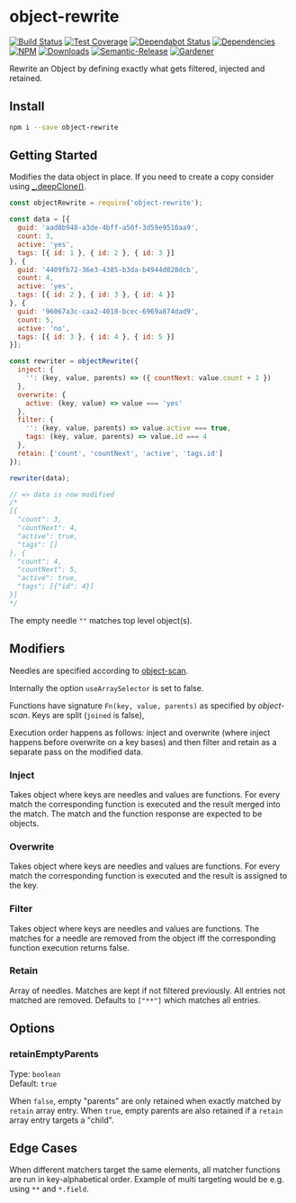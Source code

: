 # object-rewrite

[![Build Status](https://circleci.com/gh/blackflux/object-rewrite.png?style=shield)](https://circleci.com/gh/blackflux/object-rewrite)
[![Test Coverage](https://img.shields.io/coveralls/blackflux/object-rewrite/master.svg)](https://coveralls.io/github/blackflux/object-rewrite?branch=master)
[![Dependabot Status](https://api.dependabot.com/badges/status?host=github&repo=blackflux/object-rewrite)](https://dependabot.com)
[![Dependencies](https://david-dm.org/blackflux/object-rewrite/status.svg)](https://david-dm.org/blackflux/object-rewrite)
[![NPM](https://img.shields.io/npm/v/object-rewrite.svg)](https://www.npmjs.com/package/object-rewrite)
[![Downloads](https://img.shields.io/npm/dt/object-rewrite.svg)](https://www.npmjs.com/package/object-rewrite)
[![Semantic-Release](https://github.com/blackflux/js-gardener/blob/master/assets/icons/semver.svg)](https://github.com/semantic-release/semantic-release)
[![Gardener](https://github.com/blackflux/js-gardener/blob/master/assets/badge.svg)](https://github.com/blackflux/js-gardener)

Rewrite an Object by defining exactly what gets filtered, injected and retained.

## Install

```bash
npm i --save object-rewrite
```

## Getting Started

Modifies the data object in place. If you need to create a copy consider using [_.deepClone()](https://lodash.com/docs/#cloneDeep).

<!-- eslint-disable-next-line import/no-unresolved -->
```js
const objectRewrite = require('object-rewrite');

const data = [{
  guid: 'aad8b948-a3de-4bff-a50f-3d59e9510aa9',
  count: 3,
  active: 'yes',
  tags: [{ id: 1 }, { id: 2 }, { id: 3 }]
}, {
  guid: '4409fb72-36e3-4385-b3da-b4944d028dcb',
  count: 4,
  active: 'yes',
  tags: [{ id: 2 }, { id: 3 }, { id: 4 }]
}, {
  guid: '96067a3c-caa2-4018-bcec-6969a874dad9',
  count: 5,
  active: 'no',
  tags: [{ id: 3 }, { id: 4 }, { id: 5 }]
}];

const rewriter = objectRewrite({
  inject: {
    '': (key, value, parents) => ({ countNext: value.count + 1 })
  },
  overwrite: {
    active: (key, value) => value === 'yes'
  },
  filter: {
    '': (key, value, parents) => value.active === true,
    tags: (key, value, parents) => value.id === 4
  },
  retain: ['count', 'countNext', 'active', 'tags.id']
});

rewriter(data);

// => data is now modified
/*
[{
  "count": 3,
  "countNext": 4,
  "active": true,
  "tags": []
}, {
  "count": 4,
  "countNext": 5,
  "active": true,
  "tags": [{"id": 4}]
}]
*/
```

The empty needle `""` matches top level object(s).  

## Modifiers

Needles are specified according to [object-scan](https://github.com/blackflux/object-scan).

Internally the option `useArraySelector` is set to false.

Functions have signature `Fn(key, value, parents)` as specified by *object-scan*. Keys are split (`joined` is false),

Execution order happens as follows: inject and overwrite (where inject happens before overwrite on a key bases) and then filter and retain as a separate pass on the modified data.

### Inject

Takes object where keys are needles and values are functions. For every match the corresponding function is executed and the result merged into the match. The match and the function response are expected to be objects.

### Overwrite

Takes object where keys are needles and values are functions. For every match the corresponding function is executed and the result is assigned to the key.

### Filter

Takes object where keys are needles and values are functions. The matches for a needle are removed from the object iff the corresponding function execution returns false.

### Retain

Array of needles. Matches are kept if not filtered previously. All entries not matched are removed. Defaults to `["**"]` which matches all entries.

## Options

### retainEmptyParents

Type: `boolean`<br>
Default: `true`

When `false`, empty "parents" are only retained when exactly matched by `retain` array entry. When `true`, empty parents are also retained if a `retain` array entry targets a "child".

## Edge Cases

When different matchers target the same elements, all matcher functions are run in key-alphabetical order.
Example of multi targeting would be e.g. using `**` and `*.field`.

